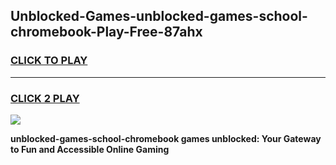 
## Unblocked-Games-unblocked-games-school-chromebook-Play-Free-87ahx
<h3>
<a href="https://premium76.site?title=unblocked-games-school-chromebook&ref=24M">CLICK TO PLAY</a></h3>
<hr>

<h3>
<a href="https://premium76.site?title=unblocked-games-school-chromebook&ref=24M">CLICK 2 PLAY</a>
  
</h3>

<a href="https://premium76.site?title=unblocked-games-school-chromebook&ref=24M"><img src="https://clearcache.store/games.png"></a>


**unblocked-games-school-chromebook games unblocked: Your Gateway to Fun and Accessible Online Gaming**
